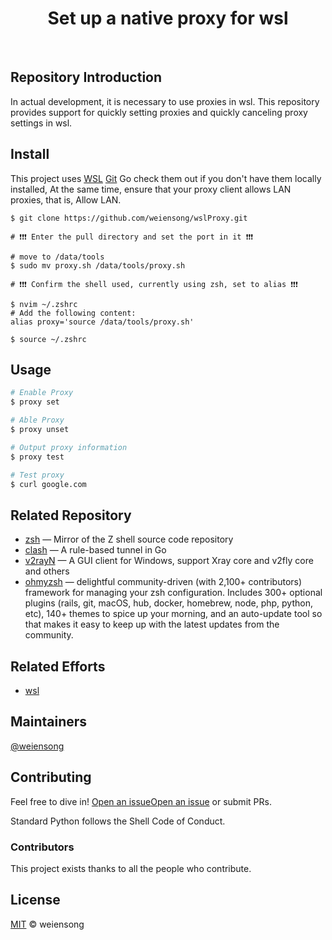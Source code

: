 <h1 align="center">Set up a native proxy for wsl</h1>



<p align="center">
<img src="https://img.shields.io/badge/license_-MIT-green" alt=""> <img src="https://img.shields.io/badge/shell-blue" alt=""> <img src="https://img.shields.io/badge/zsh-blue" alt="">  <img src="https://img.shields.io/badge/bash-blue" alt=""> 
</p>

## Repository Introduction

In actual development, it is necessary to use proxies in wsl. This repository provides support for quickly setting proxies and quickly canceling proxy settings in wsl.


## Install

This project uses [WSL](https://learn.microsoft.com/en-us/windows/wsl/install) [Git](https://git-scm.com/) Go check them out if you don't have them locally installed, At the same time, ensure that your proxy client allows LAN proxies, that is, Allow LAN.

```shell
$ git clone https://github.com/weiensong/wslProxy.git

# ❗❗❗ Enter the pull directory and set the port in it ❗❗❗

# move to /data/tools
$ sudo mv proxy.sh /data/tools/proxy.sh

# ❗❗❗ Confirm the shell used, currently using zsh, set to alias ❗❗❗

$ nvim ~/.zshrc
# Add the following content:
alias proxy='source /data/tools/proxy.sh'

$ source ~/.zshrc
```


## Usage
```sh
# Enable Proxy
$ proxy set

# Able Proxy
$ proxy unset

# Output proxy information
$ proxy test

# Test proxy
$ curl google.com
```

## Related Repository

- [zsh](https://github.com/zsh-users/zsh) — Mirror of the Z shell source code repository
- [clash](https://github.com/Dreamacro/clash) — A rule-based tunnel in Go
- [v2rayN](https://github.com/2dust/v2rayN) — A GUI client for Windows, support Xray core and v2fly core and others
- [ohmyzsh](https://github.com/ohmyzsh/ohmyzsh) — delightful community-driven (with 2,100+ contributors) framework for managing your zsh configuration. Includes 300+ optional plugins (rails, git, macOS, hub, docker, homebrew, node, php, python, etc), 140+ themes to spice up your morning, and an auto-update tool so that makes it easy to keep up with the latest updates from the community.



## Related Efforts

- [wsl](https://learn.microsoft.com/en-us/windows/wsl/install)



## Maintainers

[@weiensong](https://github.com/weiensong)


## Contributing

Feel free to dive in! [Open an issue](https://github.com/weiensong/scrapySelenium/issues)[Open an issue](https://github.com/weiensong/wslProxy/issues) or submit PRs.

Standard Python follows the Shell Code of Conduct.

### Contributors

This project exists thanks to all the people who contribute.


## License

[MIT](LICENSE) © weiensong

